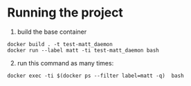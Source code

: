 # Running the project

1. build the base container
```shell
docker build . -t test-matt_daemon
docker run --label matt -ti test-matt_daemon bash
```

2. run this command as many times:
```shell
docker exec -ti $(docker ps --filter label=matt -q)  bash
```
